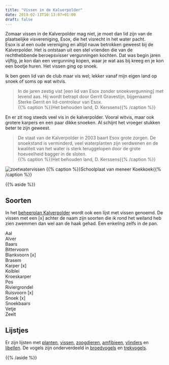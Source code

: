 ```yaml
---
title: "Vissen in de Kalverpolder"
date: 2019-02-13T10:13:07+01:00
draft: false
---
```


Zomaar vissen in de Kalverpolder mag niet, je moet dan lid zijn van de plaatselijke visvereniging, Esox, die het visrecht in het water pacht.  
Esox is al een oude vereniging en altijd nauw betrokken geweest bij de Kalverpolder. 
Het is ontstaan uit een stel vrienden die van de rechthebbende beroepsvisser vergunningen kochten. 
Dat was begin jaren vijftig, je kon dan een vergunning kopen, waar je wat aas bij kreeg en je kon een bootje huren. Het vissen ging op snoek.<!--more--> 

Ik ben geen lid van de club maar vis wel; lekker vanaf mijn eigen land op snoek of soms op wat witvis. 

> In de jaren zestig vist [een lid van Esox zonder snoekvergunning] met levend aas. 
Hij wordt betrapt door Gerrit Gravestijn, bijgenaamd Sterke Gerrit en lid-controleur van Esox.  
{{% caption %}}Het behouden land, D. Kerssens{{% /caption %}}

En er zit nog steeds veel vis in de kalverpolder. Vooral witvis, maar ook grotere karpers en een paar dikke snoeken. 
Al schijnt het vroeger stukken beter te zijn geweest.

> De staat van de Kalverpolder in 2003 baart Esox grote zorgen. De snoekstand is verminderd, 
veel waterplanten zijn verdwenen en de kwaliteit van het water is sterk teruggelopen door de 
grote hoeveelheid bagger in de sloten.  
{{% caption %}}Het behouden land, D. Kerssens{{% /caption %}}


![zoetwatervissen](/images/zoetwatervissen.jpg)
{{% caption %}}Schoolplaat van meneer Koekkoek{{% /caption %}}

{{% aside %}}
## Soorten
In het [beheerplan Kalverpolder](https://www.vogelwachtzaanstreek.nl/werkgroepen/docs/beheerplan_kalverpolder.pdf) wordt ook 
een lijst met vissen genoemd. De vissen met een [x] achter de naam zijn soorten die ik rond het weiland heb zien zwemmen dan wel aan de haak gehad. Een enkeling zelfs in de pan.<!--more-->


Aal  
Alver  
Baars  
Bittervoorn  
Blankvoorn [x]  
Brasem  		
Karper [x]  
Kolblei  
Kroeskarper  
Pos  
Riviergrondel  
Ruisvoorn [x]  
Snoek [x]  
Snoekbaars  
Vetje  
Zeelt  

## Lijstjes
Er zijn lijsten met [planten](/blog/planten-in-de-kalverpolder/), [vissen](/blog/vissen-in-de-kalverpolder/), 
[zoogdieren](/blog/zoogdieren-in-de-kalverpolder/), [amfibieen](/blog/amfibieen-in-de-kalverpolder/), 
[vlinders](/blog/vlinders-in-de-kalverpolder/) en [libellen](/blog/libellen-in-de-kalverpolder/). 
De vogels zijn onderverdeeld in [broedvogels](/blog/broedvogels-in-de-kalverpolder/) en [trekvogels](/blog/trekvogels-in-de-kalverpolder/).

{{% /aside %}}
